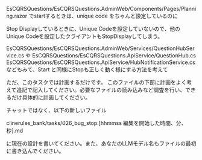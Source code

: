 EsCQRSQuestions/EsCQRSQuestions.AdminWeb/Components/Pages/Planning.razor
でstartするときは、unique code をちゃんと設定しているのに

Stop Displayしているときに、Unique Codeを設定していないので、他のUnique Codeを設定したクライアントもStopDisplayしてしまう。

EsCQRSQuestions/EsCQRSQuestions.AdminWeb/Services/QuestionHubService.cs
や
EsCQRSQuestions/EsCQRSQuestions.ApiService/QuestionHub.cs
EsCQRSQuestions/EsCQRSQuestions.ApiService/HubNotificationService.cs
などもみて、Start と同様にStopも正しく動く様にする方法を考えて

ただ、このタスクでは計画するだけです。
このファイルの下部に計画をよく考えて追記で記入してください。必要なファイルの読み込みなど調査を行い、できるだけ具体的に計画してください。

チャットではなく、以下の新しいファイル

clinerules_bank/tasks/026_bug_stop.[hhmmss 編集を開始した時間、分、秒].md

に現在の設計を書いてください。また、あなたのLLMモデル名もファイルの最初に書き込んでください。
